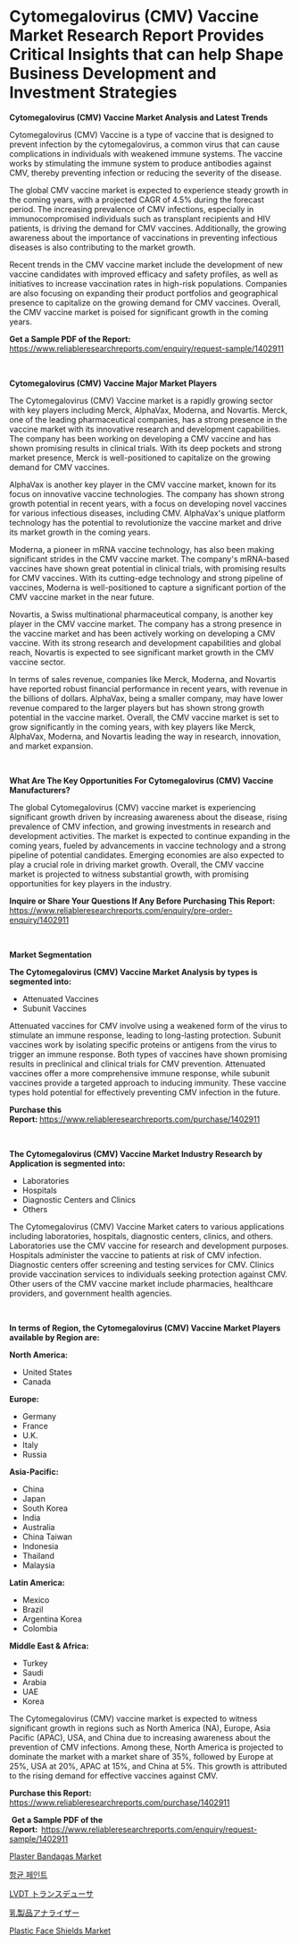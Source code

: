 <p><h1>Cytomegalovirus (CMV) Vaccine Market Research Report Provides Critical Insights that can help Shape Business Development and Investment Strategies</h1></p><p><strong>Cytomegalovirus (CMV) Vaccine Market Analysis and Latest Trends</strong></p>
<p><p>Cytomegalovirus (CMV) Vaccine is a type of vaccine that is designed to prevent infection by the cytomegalovirus, a common virus that can cause complications in individuals with weakened immune systems. The vaccine works by stimulating the immune system to produce antibodies against CMV, thereby preventing infection or reducing the severity of the disease.</p><p>The global CMV vaccine market is expected to experience steady growth in the coming years, with a projected CAGR of 4.5% during the forecast period. The increasing prevalence of CMV infections, especially in immunocompromised individuals such as transplant recipients and HIV patients, is driving the demand for CMV vaccines. Additionally, the growing awareness about the importance of vaccinations in preventing infectious diseases is also contributing to the market growth.</p><p>Recent trends in the CMV vaccine market include the development of new vaccine candidates with improved efficacy and safety profiles, as well as initiatives to increase vaccination rates in high-risk populations. Companies are also focusing on expanding their product portfolios and geographical presence to capitalize on the growing demand for CMV vaccines. Overall, the CMV vaccine market is poised for significant growth in the coming years.</p></p>
<p><strong>Get a Sample PDF of the Report:&nbsp;</strong> <a href="https://www.reliableresearchreports.com/enquiry/request-sample/1402911">https://www.reliableresearchreports.com/enquiry/request-sample/1402911</a></p>
<p>&nbsp;</p>
<p><strong>Cytomegalovirus (CMV) Vaccine Major Market Players</strong></p>
<p><p>The Cytomegalovirus (CMV) Vaccine market is a rapidly growing sector with key players including Merck, AlphaVax, Moderna, and Novartis. Merck, one of the leading pharmaceutical companies, has a strong presence in the vaccine market with its innovative research and development capabilities. The company has been working on developing a CMV vaccine and has shown promising results in clinical trials. With its deep pockets and strong market presence, Merck is well-positioned to capitalize on the growing demand for CMV vaccines.</p><p>AlphaVax is another key player in the CMV vaccine market, known for its focus on innovative vaccine technologies. The company has shown strong growth potential in recent years, with a focus on developing novel vaccines for various infectious diseases, including CMV. AlphaVax's unique platform technology has the potential to revolutionize the vaccine market and drive its market growth in the coming years.</p><p>Moderna, a pioneer in mRNA vaccine technology, has also been making significant strides in the CMV vaccine market. The company's mRNA-based vaccines have shown great potential in clinical trials, with promising results for CMV vaccines. With its cutting-edge technology and strong pipeline of vaccines, Moderna is well-positioned to capture a significant portion of the CMV vaccine market in the near future.</p><p>Novartis, a Swiss multinational pharmaceutical company, is another key player in the CMV vaccine market. The company has a strong presence in the vaccine market and has been actively working on developing a CMV vaccine. With its strong research and development capabilities and global reach, Novartis is expected to see significant market growth in the CMV vaccine sector.</p><p>In terms of sales revenue, companies like Merck, Moderna, and Novartis have reported robust financial performance in recent years, with revenue in the billions of dollars. AlphaVax, being a smaller company, may have lower revenue compared to the larger players but has shown strong growth potential in the vaccine market. Overall, the CMV vaccine market is set to grow significantly in the coming years, with key players like Merck, AlphaVax, Moderna, and Novartis leading the way in research, innovation, and market expansion.</p></p>
<p>&nbsp;</p>
<p><strong>What Are The Key Opportunities For Cytomegalovirus (CMV) Vaccine Manufacturers?</strong></p>
<p><p>The global Cytomegalovirus (CMV) vaccine market is experiencing significant growth driven by increasing awareness about the disease, rising prevalence of CMV infection, and growing investments in research and development activities. The market is expected to continue expanding in the coming years, fueled by advancements in vaccine technology and a strong pipeline of potential candidates. Emerging economies are also expected to play a crucial role in driving market growth. Overall, the CMV vaccine market is projected to witness substantial growth, with promising opportunities for key players in the industry.</p></p>
<p><strong>Inquire or Share Your Questions If Any Before Purchasing This Report:</strong> <a href="https://www.reliableresearchreports.com/enquiry/pre-order-enquiry/1402911">https://www.reliableresearchreports.com/enquiry/pre-order-enquiry/1402911</a></p>
<p>&nbsp;</p>
<p><strong>Market Segmentation</strong></p>
<p><strong>The Cytomegalovirus (CMV) Vaccine Market Analysis by types is segmented into:</strong></p>
<p><ul><li>Attenuated Vaccines</li><li>Subunit Vaccines</li></ul></p>
<p><p>Attenuated vaccines for CMV involve using a weakened form of the virus to stimulate an immune response, leading to long-lasting protection. Subunit vaccines work by isolating specific proteins or antigens from the virus to trigger an immune response. Both types of vaccines have shown promising results in preclinical and clinical trials for CMV prevention. Attenuated vaccines offer a more comprehensive immune response, while subunit vaccines provide a targeted approach to inducing immunity. These vaccine types hold potential for effectively preventing CMV infection in the future.</p></p>
<p><strong>Purchase this Report:&nbsp;</strong><a href="https://www.reliableresearchreports.com/purchase/1402911">https://www.reliableresearchreports.com/purchase/1402911</a></p>
<p>&nbsp;</p>
<p><strong>The Cytomegalovirus (CMV) Vaccine Market Industry Research by Application is segmented into:</strong></p>
<p><ul><li>Laboratories</li><li>Hospitals</li><li>Diagnostic Centers and Clinics</li><li>Others</li></ul></p>
<p><p>The Cytomegalovirus (CMV) Vaccine Market caters to various applications including laboratories, hospitals, diagnostic centers, clinics, and others. Laboratories use the CMV vaccine for research and development purposes. Hospitals administer the vaccine to patients at risk of CMV infection. Diagnostic centers offer screening and testing services for CMV. Clinics provide vaccination services to individuals seeking protection against CMV. Other users of the CMV vaccine market include pharmacies, healthcare providers, and government health agencies.</p></p>
<p>&nbsp;</p>
<p><strong>In terms of Region, the Cytomegalovirus (CMV) Vaccine Market Players available by Region are:</strong></p>
<p>
    <p> <strong> North America: </strong>
        <ul>
            <li>United States</li>
            <li>Canada</li>
        </ul>
        </p> 
    <p> <strong> Europe: </strong>
        <ul>
            <li>Germany</li>
            <li>France</li>
            <li>U.K.</li>
            <li>Italy</li>
            <li>Russia</li>
        </ul>
        </p> 
    <p> <strong> Asia-Pacific: </strong>
        <ul>
            <li>China</li>
            <li>Japan</li>
            <li>South Korea</li>
            <li>India</li>
            <li>Australia</li>
            <li>China Taiwan</li>
            <li>Indonesia</li>
            <li>Thailand</li>
            <li>Malaysia</li>
        </ul>
        </p> 
    <p> <strong> Latin America: </strong>
        <ul>
            <li>Mexico</li>
            <li>Brazil</li>
            <li>Argentina Korea</li>
            <li>Colombia</li>
        </ul>
        </p> 
    <p> <strong> Middle East & Africa: </strong>
        <ul>
            <li>Turkey</li>
            <li>Saudi</li>
            <li>Arabia</li>
            <li>UAE</li>
            <li>Korea</li>
        </ul>
    </p>
    </p>
<p><p>The Cytomegalovirus (CMV) vaccine market is expected to witness significant growth in regions such as North America (NA), Europe, Asia Pacific (APAC), USA, and China due to increasing awareness about the prevention of CMV infections. Among these, North America is projected to dominate the market with a market share of 35%, followed by Europe at 25%, USA at 20%, APAC at 15%, and China at 5%. This growth is attributed to the rising demand for effective vaccines against CMV.</p></p>
<p><strong>Purchase this Report: </strong><a href="https://www.reliableresearchreports.com/purchase/1402911">https://www.reliableresearchreports.com/purchase/1402911</a></p>
<p>&nbsp;<strong>Get a Sample PDF of the Report:&nbsp;&nbsp;</strong><a href="https://www.reliableresearchreports.com/enquiry/request-sample/1402911">https://www.reliableresearchreports.com/enquiry/request-sample/1402911</a></p>
<p><strong></strong></p>
<p><p><a href="https://noble-drawer-34c.notion.site/Plaster-Bandagas-Market-Size-Share-Trends-Analysis-Report-By-Material-By-Type-By-End-user-By-R-045c4f3702f24ec18b8c16c1e510e0ab">Plaster Bandagas Market</a></p><p><a href="https://medium.com/@tayriedxhylina/2024%EB%85%84%EB%B6%80%ED%84%B0-2031%EB%85%84%EA%B9%8C%EC%A7%80-%EC%98%88%EC%83%81%EB%90%98%EB%8A%94-%ED%95%AD%EA%B7%A0-%ED%8E%98%EC%9D%B8%ED%8A%B8-%EC%8B%9C%EC%9E%A5-%EB%8F%99%ED%96%A5-%EB%B0%8F-%EC%8B%9C%EC%9E%A5-%EB%B6%84%EC%84%9D-e4d4b0c41e21">항균 페인트</a></p><p><a href="https://medium.com/@zoetazuur/lvdt%E3%83%88%E3%83%A9%E3%83%B3%E3%82%B9%E3%83%87%E3%83%A5%E3%83%BC%E3%82%B5%E3%83%BC%E5%B8%82%E5%A0%B4-%E7%A8%AE%E9%A1%9E-%E3%82%A2%E3%83%97%E3%83%AA%E3%82%B1%E3%83%BC%E3%82%B7%E3%83%A7%E3%83%B3-%E3%81%8A%E3%82%88%E3%81%B3%E5%9C%B0%E7%90%86%E3%81%AB%E3%82%88%E3%82%8B%E5%8C%85%E6%8B%AC%E7%9A%84%E3%81%AA%E8%A9%95%E4%BE%A1-2057bb28000e">LVDT トランスデューサ</a></p><p><a href="https://medium.com/@zoetazuur/%E6%AC%A1%E3%81%AE%E6%96%87%E7%AB%A0%E3%82%92%E6%97%A5%E6%9C%AC%E8%AA%9E%E3%81%AB%E8%A8%B3%E3%81%99%E3%81%A8-%E3%83%87%E3%82%A4%E3%83%AA%E3%83%BC%E3%82%A2%E3%83%8A%E3%83%A9%E3%82%A4%E3%82%B6%E3%83%BC%E5%B8%82%E5%A0%B4%E3%81%AE%E8%A6%8F%E6%A8%A1-cagr-%E3%83%88%E3%83%AC%E3%83%B3%E3%83%892024%E5%B9%B4%E3%81%8B%E3%82%892030%E5%B9%B4-%E3%81%AB%E3%81%AA%E3%82%8A%E3%81%BE%E3%81%99-cc4c5001225e">乳製品アナライザー</a></p><p><a href="https://fearless-okapi-6c8.notion.site/Plastic-Face-Shields-Market-Size-Growing-and-Forecasted-for-period-from-2024-2031-and-provides-com-d556a96c3ee84b359b6924b4d7ed1b44">Plastic Face Shields Market</a></p></p>